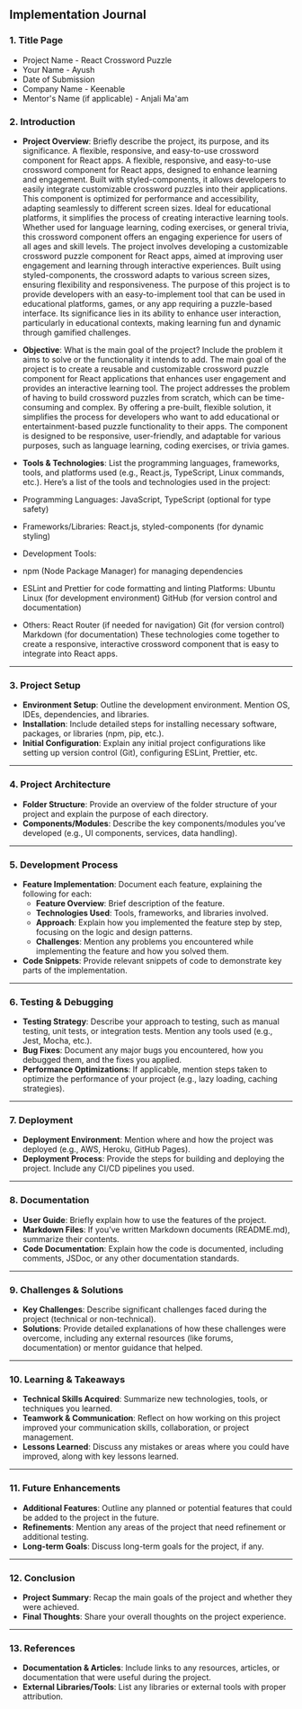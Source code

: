 ## **Implementation Journal** 

### **1\. Title Page**

* Project Name  - React Crossword Puzzle  
* Your Name  -  Ayush  
* Date of Submission  
* Company Name  - Keenable   
* Mentor's Name (if applicable)  - Anjali Ma'am  

### **2\. Introduction**

* **Project Overview**: Briefly describe the project, its purpose, and its significance. A flexible, responsive, and easy-to-use crossword component for React apps. A flexible, responsive, and easy-to-use crossword component for React apps, designed to enhance learning and engagement. Built with styled-components, it allows developers to easily integrate customizable crossword puzzles into their applications. This component is optimized for performance and accessibility, adapting seamlessly to different screen sizes. Ideal for educational platforms, it simplifies the process of creating interactive learning tools. Whether used for language learning, coding exercises, or general trivia, this crossword component offers an engaging experience for users of all ages and skill levels.  The project involves developing a customizable crossword puzzle component for React apps, aimed at improving user engagement and learning through interactive experiences. Built using styled-components, the crossword adapts to various screen sizes, ensuring flexibility and responsiveness. The purpose of this project is to provide developers with an easy-to-implement tool that can be used in educational platforms, games, or any app requiring a puzzle-based interface. Its significance lies in its ability to enhance user interaction, particularly in educational contexts, making learning fun and dynamic through gamified challenges.

  
* **Objective**: What is the main goal of the project? Include the problem it aims to solve or the functionality it intends to add.  The main goal of the project is to create a reusable and customizable crossword puzzle component for React applications that enhances user engagement and provides an interactive learning tool. The project addresses the problem of having to build crossword puzzles from scratch, which can be time-consuming and complex. By offering a pre-built, flexible solution, it simplifies the process for developers who want to add educational or entertainment-based puzzle functionality to their apps. The component is designed to be responsive, user-friendly, and adaptable for various purposes, such as language learning, coding exercises, or trivia games.
  
* **Tools & Technologies**: List the programming languages, frameworks, tools, and platforms used (e.g., React.js, TypeScript, Linux commands, etc.).  Here’s a list of the tools and technologies used in the project:

* Programming Languages: JavaScript, TypeScript (optional for type safety)
* Frameworks/Libraries: React.js, styled-components (for dynamic styling)
* Development Tools:
* npm (Node Package Manager) for managing dependencies
* ESLint and Prettier for code formatting and linting Platforms:
Ubuntu Linux (for development environment)
GitHub (for version control and documentation)
* Others:
  React Router (if needed for navigation)
  Git (for version control)
  Markdown (for documentation)
  These technologies come together to create a responsive, interactive crossword component that is easy to integrate into 
  React apps.

---

### **3\. Project Setup**

* **Environment Setup**: Outline the development environment. Mention OS, IDEs, dependencies, and libraries.  
* **Installation**: Include detailed steps for installing necessary software, packages, or libraries (npm, pip, etc.).  
* **Initial Configuration**: Explain any initial project configurations like setting up version control (Git), configuring ESLint, Prettier, etc.

---

### **4\. Project Architecture**

* **Folder Structure**: Provide an overview of the folder structure of your project and explain the purpose of each directory.  
* **Components/Modules**: Describe the key components/modules you’ve developed (e.g., UI components, services, data handling).

---

### **5\. Development Process**

* **Feature Implementation**: Document each feature, explaining the following for each:  
  * **Feature Overview**: Brief description of the feature.  
  * **Technologies Used**: Tools, frameworks, and libraries involved.  
  * **Approach**: Explain how you implemented the feature step by step, focusing on the logic and design patterns.  
  * **Challenges**: Mention any problems you encountered while implementing the feature and how you solved them.  
* **Code Snippets**: Provide relevant snippets of code to demonstrate key parts of the implementation.

---

### **6\. Testing & Debugging**

* **Testing Strategy**: Describe your approach to testing, such as manual testing, unit tests, or integration tests. Mention any tools used (e.g., Jest, Mocha, etc.).  
* **Bug Fixes**: Document any major bugs you encountered, how you debugged them, and the fixes you applied.  
* **Performance Optimizations**: If applicable, mention steps taken to optimize the performance of your project (e.g., lazy loading, caching strategies).

---

### **7\. Deployment**

* **Deployment Environment**: Mention where and how the project was deployed (e.g., AWS, Heroku, GitHub Pages).  
* **Deployment Process**: Provide the steps for building and deploying the project. Include any CI/CD pipelines you used.

---

### **8\. Documentation**

* **User Guide**: Briefly explain how to use the features of the project.  
* **Markdown Files**: If you’ve written Markdown documents (README.md), summarize their contents.  
* **Code Documentation**: Explain how the code is documented, including comments, JSDoc, or any other documentation standards.

---

### **9\. Challenges & Solutions**

* **Key Challenges**: Describe significant challenges faced during the project (technical or non-technical).  
* **Solutions**: Provide detailed explanations of how these challenges were overcome, including any external resources (like forums, documentation) or mentor guidance that helped.

---

### **10\. Learning & Takeaways**

* **Technical Skills Acquired**: Summarize new technologies, tools, or techniques you learned.  
* **Teamwork & Communication**: Reflect on how working on this project improved your communication skills, collaboration, or project management.  
* **Lessons Learned**: Discuss any mistakes or areas where you could have improved, along with key lessons learned.

---

### **11\. Future Enhancements**

* **Additional Features**: Outline any planned or potential features that could be added to the project in the future.  
* **Refinements**: Mention any areas of the project that need refinement or additional testing.  
* **Long-term Goals**: Discuss long-term goals for the project, if any.

---

### **12\. Conclusion**

* **Project Summary**: Recap the main goals of the project and whether they were achieved.  
* **Final Thoughts**: Share your overall thoughts on the project experience.

---

### **13\. References**

* **Documentation & Articles**: Include links to any resources, articles, or documentation that were useful during the project.  
* **External Libraries/Tools**: List any libraries or external tools with proper attribution.
